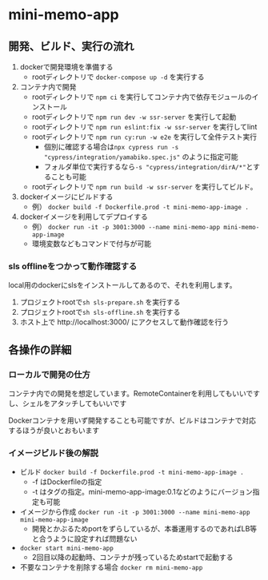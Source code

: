 # mini-memo-app

## 開発、ビルド、実行の流れ
1. dockerで開発環境を準備する
    - rootディレクトリで `docker-compose up -d` を実行する
1. コンテナ内で開発
    - rootディレクトリで `npm ci` を実行してコンテナ内で依存モジュールのインストール
    - rootディレクトリで `npm run dev -w ssr-server` を実行して起動
    - rootディレクトリで `npm run eslint:fix -w ssr-server` を実行してlint
    - rootディレクトリで `npm run cy:run -w e2e` を実行して全件テスト実行
        - 個別に確認する場合は`npx cypress run -s "cypress/integration/yamabiko.spec.js"` のように指定可能
        - フォルダ単位で実行するなら`-s "cypress/integration/dirA/*"`とすることも可能
    - rootディレクトリで `npm run build -w ssr-server` を実行してビルド。
1. dockerイメージにビルドする
    - 例） `docker build -f Dockerfile.prod -t mini-memo-app-image .`
1. dockerイメージを利用してデプロイする
    - 例） `docker run -it -p 3001:3000 --name mini-memo-app mini-memo-app-image`
    - 環境変数などもコマンドで付与が可能

### sls offlineをつかって動作確認する
local用のdockerにslsをインストールしてあるので、それを利用します。

1. プロジェクトrootで`sh sls-prepare.sh` を実行する
1. プロジェクトrootで`sh sls-offline.sh` を実行する
1. ホスト上で http://localhost:3000/ にアクセスして動作確認を行う

## 各操作の詳細

### ローカルで開発の仕方
コンテナ内での開発を想定しています。RemoteContainerを利用してもいいですし、シェルをアタッチしてもいいです

Dockerコンテナを用いず開発することも可能ですが、ビルドはコンテナで対応するほうが良いとおもいます

### イメージビルド後の解説
- ビルド `docker build -f Dockerfile.prod -t mini-memo-app-image .`
    - -f はDockerfileの指定
    - -t はタグの指定。mini-memo-app-image:0.1などのようにバージョン指定も可能
- イメージから作成 `docker run -it -p 3001:3000 --name mini-memo-app mini-memo-app-image`
    - 開発とかぶるためportをずらしているが、本番運用するのであればLB等と合うように設定すれば問題ない
-  `docker start mini-memo-app`
    - 2回目以降の起動時、コンテナが残っているためstartで起動する
- 不要なコンテナを削除する場合 `docker rm mini-memo-app`
